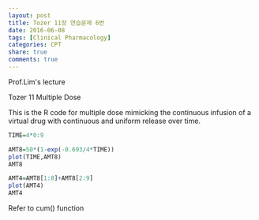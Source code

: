 ```yaml
---
layout: post
title: Tozer 11장 연습문제 6번
date: 2016-06-08
tags: [Clinical Pharmacology]
categories: CPT
share: true
comments: true
---
```


Prof.Lim's lecture

Tozer 11 Multiple Dose

This is the R code for multiple dose mimicking the continuous infusion of a virtual drug with continuous and uniform release over time.

```r
TIME=4*0:9

AMT8=50*(1-exp(-0.693/4*TIME))
plot(TIME,AMT8)
AMT8

AMT4=AMT8[1:8]+AMT8[2:9]
plot(AMT4)
AMT4
```

Refer to cum() function
